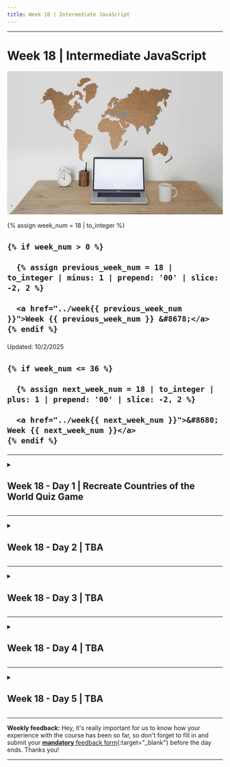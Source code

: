 ```yaml
---
title: Week 18 | Intermediate JavaScript
---
```


<hr class="mb-0">

<h1 id="{{ Week 18-Intermediate JavaScript | slugify }}">
  <span class="week-prefix">Week 18 |</span> Intermediate JavaScript
</h1>

<img src="assets/pexels-gabby-k-7412035.jpg" />

<div class="week-controls">

  {% assign week_num = 18 | to_integer %}

  <h2 class="week-controls__previous_week">

    {% if week_num > 0 %}

      {% assign previous_week_num = 18 | to_integer | minus: 1 | prepend: '00' | slice: -2, 2 %}

      <a href="../week{{ previous_week_num }}">Week {{ previous_week_num }} &#8678;</a>
    {% endif %}

  </h2>

  <span>Updated: 10/2/2025</span>

  <h2 class="week-controls__next_week">

    {% if week_num <= 36 %}

      {% assign next_week_num = 18 | to_integer | plus: 1 | prepend: '00' | slice: -2, 2 %}

      <a href="../week{{ next_week_num }}">&#8680; Week {{ next_week_num }}</a>
    {% endif %}

  </h2>

</div>

---

<!-- Week 18 - Day 1 | Recreate Countries of the World Quiz Game -->
<details markdown="1">
  <summary>
    <h2>
      <span class="summary-day">Week 18 - Day 1</span> | Recreate Countries of the World Quiz Game</h2>
  </summary>

### Schedule

  - **Watch the lectures**
  - **Study the suggested material**
  - **Practice on the topics and share your questions**

### Study Plan

  ![](./assets/countries-of-the-world.jpg)

  In these lectures, we are going to try and recreate an online quiz game entitled **Countries of the World Quiz**.

  You can find the online quiz game on [this link](https://www.jetpunk.com/quizzes/how-many-countries-can-you-name)_blank.

  Your instructor will share the video lectures with you. Here are the topics covered:

  - **Part 1:** Q&A. Recreating `Countries of the World Quiz` game (Part 1)
  - **Part 2:** Recreating `Countries of the World Quiz` game (Part 2)

  You can find the lecture code [here](https://github.com/in-tech-gration/WDX-180/tree/main/curriculum/week18/assets/code/country-quiz){:target="_blank"}

  **Lecture Notes & Questions:**

  - **Reminder:** [...document.querySelectorAll("td")] => `document.querySelectorAll("td")`  
    - There is a difference between [**NodeList**](https://developer.mozilla.org/en-US/docs/Web/API/NodeList){:target="_blank"} and [**HTMLCollection**](https://developer.mozilla.org/en-US/docs/Web/API/HTMLCollection){:target="_blank"}  
      - `NodeList` => `@@iterator` => `for..of`
  - **console.dir**( HTMLElement objects ) for a different view on the console  
  - [HTMLDivElement](https://developer.mozilla.org/en-US/docs/Web/API/HTMLDivElement){:target="_blank"} <= [HTMLElement](https://developer.mozilla.org/en-US/docs/Web/API/HTMLElement){:target="_blank"}  
  - [HTMLCollection](https://developer.mozilla.org/en-US/docs/Web/API/HTMLCollection){:target="_blank"} does not support `forEach` (you’ll need to convert to array)  
  - Convert array-like objects *(HTMLCollection, NodeList, arguments,etc.)* to Arrays:  
    - **Array.from** (check the MD)  
    - **[...someArrayLikeObjectHere]**  
  - [**NodeList**](https://developer.mozilla.org/en-US/docs/Web/API/NodeList){:target="_blank"} supports forEach  
  - **DOM API**:  
    - `document.getElementById // A single HTMLElement`  
    - `document.querySelector  // A single HTMLElement` 
    - `document.getElementsByClassName // HTMLCollection`  
    - `document.getElementsByTagName // HTMLCollection`  
    - `document.querySelectorAll // NodeList`  
  - The different objects that are returned by the DOM API: [codepen](https://codepen.io/kostasx/pen/yLwRdee?editors=1011)  
  - 2 big categories of graphics in computers: Bitmaps (or Raster) vs Vectors  
  - Include a folder in VSCode workspace: `code -a .`  
  - Search for “json countries github” to find resources for use in JS  
  - [**Array some()**](https://developer.mozilla.org/en-US/docs/Web/JavaScript/Reference/Global_Objects/Array/some){:target="_blank"}

  **References & Resources:**

  - [Free SVG World Map](https://simplemaps.com/resources/svg-world){:target="_blank"}

  - [Color this sofa! – SVG + Blend Mode trick](https://codepen.io/kostasx/pen/abbZyzj){:target="_blank"}
  - [Undraw (free vector illustrations)](https://undraw.co/illustrations){:target="_blank"}

  - SVG Editors:
    - [https://boxy-svg.com/app](https://boxy-svg.com/app){:target="_blank"}
    - [https://www.vectorpea.com](https://www.vectorpea.com){:target="_blank"}

  - Free Vectors:
    - [SVGP*rn](https://svgporn.com/){:target="_blank"}
    - [SVG and PNG tech icons](https://techicons.dev/){:target="_blank"}
    - [https://www.vecteezy.com/](https://www.vecteezy.com/){:target="_blank"}

<!-- Summary -->

### Exercises

  Complete the quiz game and make sure to implement the following requirements:

  - Enable case-insensitive input
  - Clear input value once we have the correct input
  - Update count of found countries
  - Add some styling to the game so that it looks like the original game
  - Find out how to properly center and display an SVG  
    - Learn about the `width`, `height` and `viewbox` attributes  
  - Deal with cases/values like *Curaçao*  
  - Deal with cases like "St. Eustatius (Netherlands)"  
  - Question/Study: What are some use cases for `submit` vs `change` vs `input` events?  
    - For example, Google search input uses the “input” event

  **IMPORTANT:** Make sure to complete all the tasks found in the **daily Progress Sheet** and update the sheet accordingly. Once you've updated the sheet, don't forget to `commit` and `push`. The progress draft sheet for this day is: **/user/week18/progress/progress.draft.w18.d01.csv**

  You should **NEVER** update the `draft` sheets directly, but rather work on a copy of them according to the instructions [found here](../week01/resources/PROGRESS-WORKFLOW.md).


### Extra Resources

  ---



  _Photo by [Monstera Production](https://www.pexels.com/photo/a-world-map-on-the-wall-7412035/)_

<!-- Sources and Attributions -->
  
</details>

<hr class="mt-1">

<!-- Week 18 - Day 2 | TBA -->
<details markdown="1">
  <summary>
    <h2>
      <span class="summary-day">Week 18 - Day 2</span> | TBA</h2>
  </summary>

### Schedule

  - **Study the suggested material**
  - **Practice on the topics and share your questions**

<!-- Study Plan -->

<!-- Summary -->

<!-- Exercises -->

<!-- Extra Resources -->

<!-- Sources and Attributions -->
  
</details>

<hr class="mt-1">

<!-- Week 18 - Day 3 | TBA -->
<details markdown="1">
  <summary>
    <h2>
      <span class="summary-day">Week 18 - Day 3</span> | TBA</h2>
  </summary>

### Schedule

  - **Watch the lectures**
  - **Study the suggested material**
  - **Practice on the topics and share your questions**

### Study Plan

  Your instructor will share the video lectures with you. Here are the topics covered:

  - **Part 1:** 
  - **Part 2:**

  You can find the lecture code [here](){:target="_blank"}

  **Lecture Notes & Questions:**

  **References & Resources:**

<!-- Summary -->

<!-- Exercises -->

<!-- Extra Resources -->

<!-- Sources and Attributions -->
  
</details>

<hr class="mt-1">

<!-- Week 18 - Day 4 | TBA -->
<details markdown="1">
  <summary>
    <h2>
      <span class="summary-day">Week 18 - Day 4</span> | TBA</h2>
  </summary>

### Schedule

  - **Study the suggested material**
  - **Practice on the topics and share your questions**

<!-- Study Plan -->

<!-- Summary -->

<!-- Exercises -->

<!-- Extra Resources -->

<!-- Sources and Attributions -->
  
</details>

<hr class="mt-1">

<!-- Week 18 - Day 5 | TBA -->
<details markdown="1">
  <summary>
    <h2>
      <span class="summary-day">Week 18 - Day 5</span> | TBA</h2>
  </summary>

### Schedule

  - **Watch the lectures**
  - **Study the suggested material**
  - **Practice on the topics and share your questions**

### Study Plan

  Your instructor will share the video lectures with you. Here are the topics covered:

  - **Part 1:** 
  - **Part 2:**

  You can find the lecture code [here](){:target="_blank"}

  **Lecture Notes & Questions:**

  **References & Resources:**

<!-- Summary -->

<!-- Exercises -->

<!-- Extra Resources -->

<!-- Sources and Attributions -->
  
</details>


<hr class="mt-1">

**Weekly feedback:** Hey, it's really important for us to know how your experience with the course has been so far, so don't forget to fill in and submit your [**mandatory** feedback form](https://forms.gle/S6Zg3bbS2uuwsSZF9){:target="_blank"} before the day ends. Thanks you!



---

<!-- COMMENTS: -->
<script src="https://utteranc.es/client.js"
  repo="in-tech-gration/WDX-180"
  issue-term="pathname"
  theme="github-dark"
  crossorigin="anonymous"
  async>
</script>